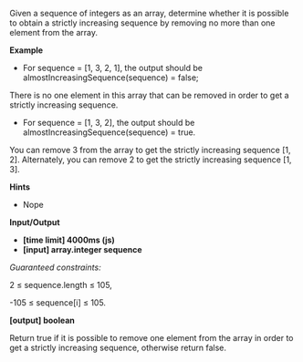 Given a sequence of integers as an array, determine whether it is possible to obtain a strictly increasing sequence by removing no more than one element from the array.

**Example**

- For sequence = [1, 3, 2, 1], the output should be
almostIncreasingSequence(sequence) = false;

There is no one element in this array that can be removed in order to get a strictly increasing sequence.

- For sequence = [1, 3, 2], the output should be
almostIncreasingSequence(sequence) = true.

You can remove 3 from the array to get the strictly increasing sequence [1, 2]. Alternately, you can remove 2 to get the strictly increasing sequence [1, 3].

**Hints**
-   Nope

**Input/Output**

- **[time limit] 4000ms (js)**
- **[input] array.integer sequence**

*Guaranteed constraints:*

2 ≤ sequence.length ≤ 105,

-105 ≤ sequence[i] ≤ 105.

**[output] boolean**

Return true if it is possible to remove one element from the array in order to get a strictly increasing sequence, otherwise return false.